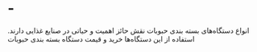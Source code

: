 # -
انواع دستگاه‌های بسته بندی حبوبات نقش حائز اهمیت و حیاتی در صنایع غذایی دارند. استفاده از این دستگاه‌ها خرید و قیمت دستگاه بسته بندی حبوبات
